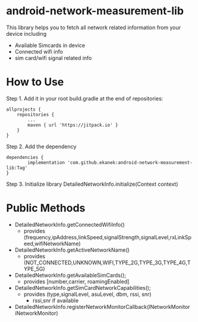 # android-network-measurement-lib
  This library helps you to fetch all network related information from your device  including
  - Available Simcards in device
  - Connected wifi info
  - sim card/wifi signal related info

# How to Use
 Step 1. Add it in your root build.gradle at the end of repositories:

	allprojects {
		repositories {
			...
			maven { url 'https://jitpack.io' }
		}
	}
Step 2. Add the dependency

	dependencies {
	        implementation 'com.github.ekanek:android-network-measurement-lib:Tag'
	}

Step 3. Initialize library
        DetailedNetworkInfo.initialize(Context context)

# Public Methods
  - DetailedNetworkInfo.getConnectedWifiInfo()
    - provides (frequency,ipAddress,linkSpeed,signalStrength,signalLevel,rxLinkSpeed,wifiNetworkName)
  - DetailedNetworkInfo.getActiveNetworkName()
    - provides (NOT_CONNECTED,UNKNOWN,WIFI,TYPE_2G,TYPE_3G,TYPE_4G,TYPE_5G)
  - DetailedNetworkInfo.getAvailableSimCards();
    - provides [number,carrier, roamingEnabled]
  - DetailedNetworkInfo.getSimCardNetworkCapabilities();
    - provides (type,signalLevel, asuLevel, dbm, rssi, snr)
        - rssi,snr if available
  - DetailedNetworkInfo.registerNetworkMonitorCallback(INetworkMonitor iNetworkMonitor)

